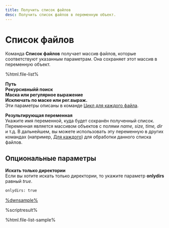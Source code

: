 ```yaml
---
title: Получить список файлов
desc: Получить список файлов в переменную объект.
---
```

# Список файлов

Команда **Список файлов** получает массив файлов, которые соответствуют указанным параметрам. Она сохраняет этот массив в переменную объект.

%html.file-list%

**Путь**  
**Рекурсивныйй поиск**  
**Маска или регулярное выражение**  
**Исключать по маске или рег.выраж.**  
Эти параметры описаны в команде [Цикл для каждого файла](foreach-file.html).

**Результирующая переменная**  
Укажите имя переменной, куда будет сохранён полученный список. Переменная является массивом объектов с полями *name, size, time, dir* и т.д. В дальнейшем, вы можете использовать эту переменную в других командах (например, [Для каждого](foreach.html)) для обработки данного списка файлов.

## Опциональные параметры

**Искать только директории**  
Если вы хотите искать только директории, то укажите параметр **onlydirs** равный *true*.

``` txt
onlydirs: true
```

[%dwnsample%](/samples/file-list-sample.yaml)

%scriptresult%

%html.file-list-sample%

